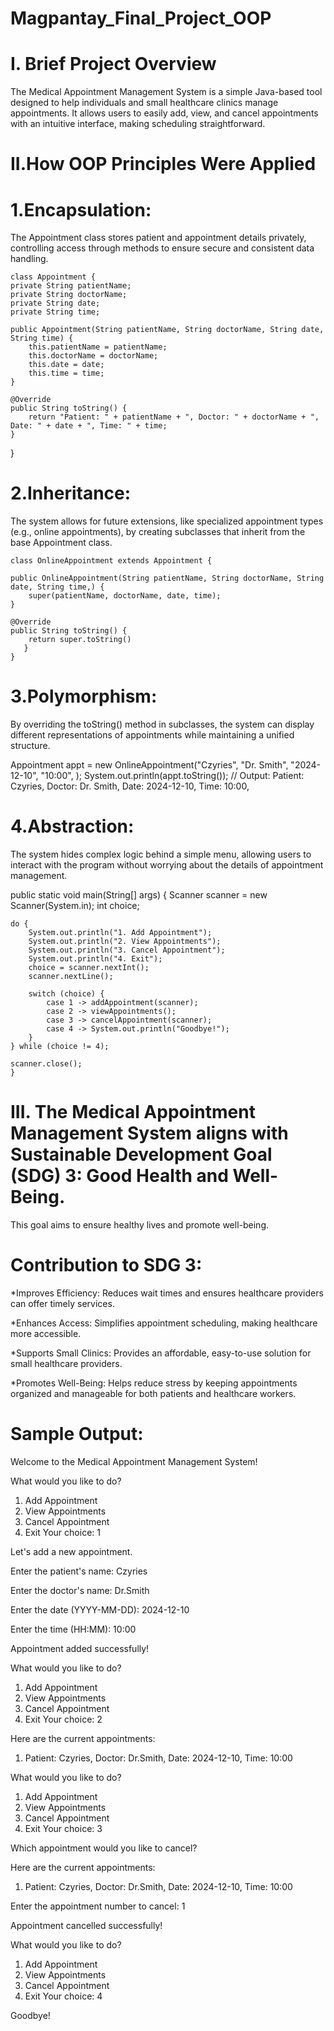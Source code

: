 # Magpantay_Final_Project_OOP
# I. Brief Project Overview

The Medical Appointment Management System is a simple Java-based tool designed to help individuals and small healthcare clinics manage appointments. It allows users to easily add, view, and cancel appointments with an intuitive interface, making scheduling straightforward.

# II.How OOP Principles Were Applied

# 1.Encapsulation:
The Appointment class stores patient and appointment details privately, controlling access through methods to ensure secure and consistent data handling.

  
    class Appointment {
    private String patientName;
    private String doctorName;
    private String date;
    private String time;

    public Appointment(String patientName, String doctorName, String date, String time) {
        this.patientName = patientName;
        this.doctorName = doctorName;
        this.date = date;
        this.time = time;
    }
    
    @Override
    public String toString() {
        return "Patient: " + patientName + ", Doctor: " + doctorName + ", Date: " + date + ", Time: " + time;
    }
}

# 2.Inheritance:
The system allows for future extensions, like specialized appointment types (e.g., online appointments), by creating subclasses that inherit from the base Appointment class.


    class OnlineAppointment extends Appointment {

    public OnlineAppointment(String patientName, String doctorName, String date, String time,) {
        super(patientName, doctorName, date, time);
    }
    
    @Override
    public String toString() {
        return super.toString()
       }
    }

# 3.Polymorphism:
By overriding the toString() method in subclasses, the system can display different representations of appointments while maintaining a unified structure.

Appointment appt = new OnlineAppointment("Czyries", "Dr. Smith", "2024-12-10", "10:00", );
System.out.println(appt.toString());  // Output: Patient: Czyries, Doctor: Dr. Smith, Date: 2024-12-10, Time: 10:00,

# 4.Abstraction:
The system hides complex logic behind a simple menu, allowing users to interact with the program without worrying about the details of appointment management.

public static void main(String[] args) {
    Scanner scanner = new Scanner(System.in);
    int choice;

    do {
        System.out.println("1. Add Appointment");
        System.out.println("2. View Appointments");
        System.out.println("3. Cancel Appointment");
        System.out.println("4. Exit");
        choice = scanner.nextInt();
        scanner.nextLine(); 
        
        switch (choice) {
            case 1 -> addAppointment(scanner);  
            case 2 -> viewAppointments();
            case 3 -> cancelAppointment(scanner);
            case 4 -> System.out.println("Goodbye!");
        }
    } while (choice != 4);

    scanner.close();
    }

# III. The Medical Appointment Management System aligns with Sustainable Development Goal (SDG) 3: Good Health and Well-Being.
This goal aims to ensure healthy lives and promote well-being.

# Contribution to SDG 3:

*Improves Efficiency: Reduces wait times and ensures healthcare providers can offer timely services.

*Enhances Access: Simplifies appointment scheduling, making healthcare more accessible.

*Supports Small Clinics: Provides an affordable, easy-to-use solution for small healthcare providers.

*Promotes Well-Being: Helps reduce stress by keeping appointments organized and manageable for both patients and healthcare workers.




# Sample Output:

Welcome to the Medical Appointment Management System!

What would you like to do?
1. Add Appointment
2. View Appointments
3. Cancel Appointment
4. Exit
Your choice: 1


Let's add a new appointment.

Enter the patient's name: Czyries

Enter the doctor's name: Dr.Smith

Enter the date (YYYY-MM-DD): 2024-12-10

Enter the time (HH:MM): 10:00

Appointment added successfully!


What would you like to do?
1. Add Appointment
2. View Appointments
3. Cancel Appointment
4. Exit
Your choice: 2


Here are the current appointments:
1. Patient: Czyries, Doctor: Dr.Smith, Date: 2024-12-10, Time: 10:00


What would you like to do?
1. Add Appointment
2. View Appointments
3. Cancel Appointment
4. Exit
Your choice: 3


Which appointment would you like to cancel?


Here are the current appointments:
1. Patient: Czyries, Doctor: Dr.Smith, Date: 2024-12-10, Time: 10:00

Enter the appointment number to cancel: 1

Appointment cancelled successfully!

What would you like to do?
1. Add Appointment
2. View Appointments
3. Cancel Appointment
4. Exit
Your choice: 4

Goodbye!
